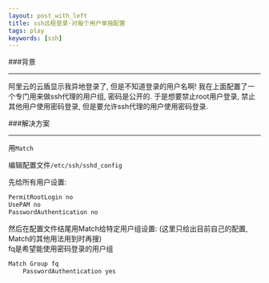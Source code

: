 ```yaml
---
layout: post_with_left
title: ssh远程登录-对每个用户单独配置
tags: play
keywords: [ssh]
---
```


###背景

---
阿里云的云盾显示我异地登录了, 但是不知道登录的用户名啊! 我在上面配置了一个专门用来做ssh代理的用户组, 密码是公开的. 于是想要禁止root用户登录, 禁止其他用户使用密码登录, 但是要允许ssh代理的用户使用密码登录.     



###解决方案

---
用`Match`    

编辑配置文件`/etc/ssh/sshd_config`    

先给所有用户设置:    

```python
PermitRootLogin no
UsePAM no
PasswordAuthentication no

```

然后在配置文件结尾用Match给特定用户组设置: (这里只给出目前自己的配置, Match的其他用法用到时再搜)    
fq是希望能使用密码登录的用户组     


```python
Match Group fq
    PasswordAuthentication yes

```

